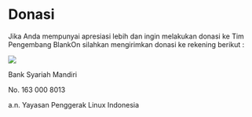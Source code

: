 # Donasi
Jika Anda mempunyai apresiasi lebih dan ingin melakukan donasi ke Tim Pengembang BlankOn silahkan mengirimkan donasi ke rekening berikut :

![](https://bsmnet.syariahmandiri.co.id/image/syariahmandiri.jpg)

Bank Syariah Mandiri

No. 163 000 8013

a.n. Yayasan Penggerak Linux Indonesia
